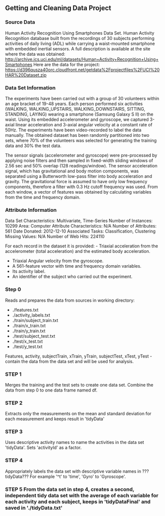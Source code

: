 ## Getting and Cleaning Data Project

### Source Data
Human Activity Recognition Using Smartphones Data Set. Human Activity Recognition database built from the recordings of 30 subjects performing activities of daily living (ADL) while carrying a waist-mounted smartphone with embedded inertial sensors. A full description is available at the site where the data was obtained: http://archive.ics.uci.edu/ml/datasets/Human+Activity+Recognition+Using+Smartphones
Here are the data for the project: 
        https://d396qusza40orc.cloudfront.net/getdata%2Fprojectfiles%2FUCI%20HAR%20Dataset.zip 

### Data Set Information
The experiments have been carried out with a group of 30 volunteers within an age bracket of 19-48 years. Each person performed six activities (WALKING, WALKING_UPSTAIRS, WALKING_DOWNSTAIRS, SITTING, STANDING, LAYING) wearing a smartphone (Samsung Galaxy S II) on the waist. Using its embedded accelerometer and gyroscope, we captured 3-axial linear acceleration and 3-axial angular velocity at a constant rate of 50Hz. The experiments have been video-recorded to label the data manually. The obtained dataset has been randomly partitioned into two sets, where 70% of the volunteers was selected for generating the training data and 30% the test data. 

The sensor signals (accelerometer and gyroscope) were pre-processed by applying noise filters and then sampled in fixed-width sliding windows of 2.56 sec and 50% overlap (128 readings/window). The sensor acceleration signal, which has gravitational and body motion components, was separated using a Butterworth low-pass filter into body acceleration and gravity. The gravitational force is assumed to have only low frequency components, therefore a filter with 0.3 Hz cutoff frequency was used. From each window, a vector of features was obtained by calculating variables from the time and frequency domain.

### Attribute Information
Data Set Characteristics:  Multivariate, Time-Series
Number of Instances: 10299
Area: Computer
Attribute Characteristics: N/A
Number of Attributes: 561
Date Donated: 2012-12-10
Associated Tasks: Classification, Clustering
Missing Values: N/A
Number of Web Hits: 224110

For each record in the dataset it is provided: 
        - Triaxial acceleration from the accelerometer (total acceleration) and the estimated body acceleration. 
- Triaxial Angular velocity from the gyroscope. 
- A 561-feature vector with time and frequency domain variables. 
- Its activity label. 
- An identifier of the subject who carried out the experiment.

### Step 0 
Reads and prepares the data from sources in working directory:
- ./features.txt
- ./activity_labels.txt
- ./train/subject_train.txt
- ./train/x_train.txt
- ./train/y_train.txt
- ./test/subject_test.txt
- ./test/x_test.txt
- ./test/y_test.txt

Features, activity, subjectTrain, xTrain, yTrain, subjectTest, xTest, yTest - contain the data from the data set and will be used for analysis.

### STEP 1 
Merges the training and the test sets to create one data set.
Combine the data from step 0 to one data frame named df.

### STEP 2 
Extracts only the measurements on the mean and standard deviation for each measurement and keeps result in 'tidyData'

### STEP 3 
Uses descriptive activity names to name the activities in the data set 'tidyData'. Sets 'activityId' as a factor.

### STEP 4 
Appropriately labels the data set with descriptive variable names in ???tidyData???
For example '^t' to 'time', 'Gyro' to 'Gyroscope'.

### STEP 5 From the data set in step 4, creates a second, independent tidy data set with the average of each variable for each activity and each subject, keeps in 'tidyDataFinal' and saved in './tidyData.txt'
